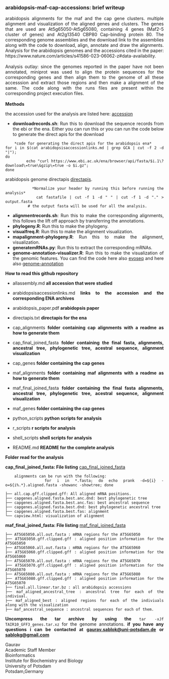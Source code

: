 ### arabidopsis-maf-cap-accessions: brief writeup
<div align = "justify"> arabidopsis alignments for the maf and the cap gene clusters. multiple alignment and visualization of the aligned genes and clusters. The genes that are used are At5g65050-At5g65080, containing 4 genes (Maf2-5 cluster of genes) and At2g13540 CBP80 Cap-binding protein 80. The corresponding genome assemblies and the download link to the assemblies along with the code to download, align, annotate and draw the alignments. Analysis for the arabidopsis genomes and the accessions cited in the paper: https://www.nature.com/articles/s41586-023-06062-z#data-availability. </div></br>

<div align = "justify"> Analysis outlay: since the genomes reported in the paper have not been annotated, miniprot was used to align the protein sequences for the corresponding genes and then align them to the genome of all these accesssion and extract those regions and then make a alignment of the same. The code along with the runs files are present within the corresponding project execution files.</div> </br>

<div align = "justify"><b>Methods</b></br>
   
the accession used for the analysis are listed here: [accession](https://github.com/sablokgaurav/arabidopsis_maf_cap_accessions/blob/main/arabidopsisaccessionlinks.md) 
- **downloadrecords.sh**: Run this to download the sequence records from the ebi or the ena. Either you can run this or you can run the code below to generate the direct apis for the download 
```
    *code for generating the direct apis for the arabidopsis ena*
for i in $(cat arabidopsisaccessionlinks.md | grep GCA | cut -f 2 -d "|");
do
         echo "curl https://www.ebi.ac.uk/ena/browser/api/fasta/$i.1\?download\=true\&gzip\=true -o $i.gz";
done
```
arabidopsis genome directapis [directapis](https://github.com/sablokgaurav/arabidopsis-maf-cap-accessions/blob/main/directapis.txt). 
```
          *Normalize your header by running this before running the analysis*
          cat fastafile | cut -f 1 -d " " | cut -f 1 -d "." > output.fasta
          # the output fasta will be used for all the analysis. 
```

- **alignmentrecords.sh**: Run this to make the corresponding alignments, this follows the lift off approach by transferring the annotations.
-  **phylogeny.R**: Run this to make the phylogeny.
- **visualfreq.R**: Run this to make the alignment visualization.
- **mapalignment-phylogeny.R**: Run this to make the alignment, visualization.
- **generatemRNAs.py**: Run this to extract the corresponding mRNAs.
- **genome-annotation-visualizer.R**: Run this to make the visualization of the genomic features. You can find the code here also [evoseq](https://github.com/sablokgaurav/evoseq-genome-informatics) and here also [genome-annotation](https://github.com/sablokgaurav/genome-annotation-visualizer)

**How to read this github repository** 

- allassembly.md **all accession that were studied** 
- arabidopsisaccessionlinks.md **links to the accession and the corresponding ENA archives** 
- arabidopsis_paper.pdf **arabidopsis paper**
- directapis.txt **directapis for the ena**
  
- cap_alignments **folder containing cap alignments with a readme as how to generate them** 
- cap_final_joined_fasta **folder containing the final fasta, alignments, ancestral tree, phylogenetic tree, acestral sequence, alignment visualization** 
- cap_genes **folder containing the cap genes** 

- maf_alignments **folder containing maf alignments with a readme as how to generate them** 
- maf_final_joined_fasta **folder containing the final fasta alignments, ancestral tree, phylogenetic tree, acestral sequence, alignment visualization** 
- maf_genes  **folder containing the cap genes**
  
- python_scripts **python scripts for analysis** 
- r_scripts **r scripts for analysis** 
- shell_scripts **shell scripts for analysis**
- README.md  **README for the complete analysis**

<p2><b>Folder read for the analysis</b></p2></br>

**cap_final_joined_fasta: File listing** [cap_final_joined_fasta](https://github.com/codeearn/arabidopsis-maf-cap-accessions/tree/main/cap_final_joined_fasta)
```
    alignments can be run with the following: 
       for i in *.fasta; do echo prank -d=${i} -o=${i%.*}.aligned.fasta -showanc -showtree; done
```
```
├── all.cap.gff.clipped.gff: All aligned mRNA positions. 
├── capgenes.aligned.fasta.best.anc.dnd: best phylogenetic tree 
├── capgenes.aligned.fasta.best.anc.fas: best ancestral sequence 
├── capgenes.aligned.fasta.best.dnd: best phylogenetic ancestral tree 
├── capgenes.aligned.fasta.best.fas: alignment 
└── capview.html: visualization of alignment
```

**maf_final_joined_fasta: File listing** [maf_final_joined_fasta](https://github.com/codeearn/arabidopsis-maf-cap-accessions/tree/main/maf_final_joined_fasta)
```
├── AT5G65050.all.out.fasta : mRNA regions for the AT5G65050
├── AT5G65050.gff.clipped.gff : aligned position information for the AT5G65050
├── AT5G65060.all.out.fasta : mRNA regions for the AT5G65060
├── AT5G65060.gff.clipped.gff : aligned position information for the AT5G65060
├── AT5G65070.all.out.fasta : mRNA regions for the AT5G65070
├── AT5G65070.gff.clipped.gff : aligned position information for the AT5G65070
├── AT5G65080.all.out.fasta : mRNA regions for the AT5G65080
├── AT5G65080.gff.clipped.gff : aligned position information for the AT5G65070
├── final.all.linear.tar.bz : all arabidopsis accessions
├── maf_aligned_ancestral_tree : ancestral tree for each of the indiviual.
├── maf_aligned_best : aligned regions for each of the indiviuals along with the visualization
├── maf_ancestral_sequence : ancestral sequences for each of them.
```

**Uncompress the tar archive by using the** ``` tar -xJf TAIR10_GFF3_genes.tar.xz ``` for the genome annotations.
**if you have any questions i can be contacted at gaurav.sablok@uni-potsdam.de or sablokg@gmail.com**

Gaurav \
Academic Staff Member \
Bioinformatics \
Institute for Biochemistry and Biology \
University of Potsdam \
Potsdam,Germany 
